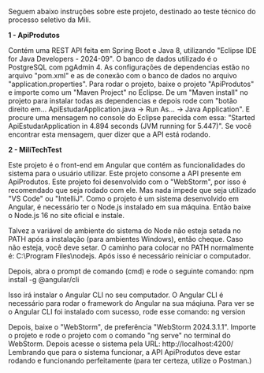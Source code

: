 Seguem abaixo instruções sobre este projeto, destinado ao teste técnico do processo seletivo da Mili.


**1 - ApiProdutos**


Contém uma REST API feita em Spring Boot e Java 8, utilizando "Eclipse IDE for Java Developers - 2024-09". O banco de dados utilizado é o PostgreSQL com pgAdmin 4. As configurações de dependencias estão
no arquivo "pom.xml" e as de conexão com o banco de dados no arquivo "application.properties". Para rodar o projeto, baixe o projeto "ApiProdutos" e importe como um "Maven Project" no Eclipse. De um "Maven install"
no projeto para instalar todas as dependencias e depois rode com "botão direito em... ApiEstudarApplication.java -> Run As... -> Java Application". E procure uma mensagem no console do Eclipse parecida
com essa: "Started ApiEstudarApplication in 4.894 seconds (JVM running for 5.447)". Se você encontrar esta mensagem, quer dizer que a API está rodando.


**2 - MiliTechTest**


Este projeto é o front-end em Angular que contém as funcionalidades do sistema para o usuário utilizar. Este projeto consome a API presente em ApiProdutos.
Este projeto foi desenvolvido com o "WebStorm", por isso é recomendado que seja rodado com ele. Mas nada impede que seja utilizado "VS Code" ou "IntelliJ".
Como o projeto é um sistema desenvolvido em Angular, é necessário ter o Node.js instalado em sua máquina. Então baixe o Node.js 16 no site oficial e instale.


Talvez a variável de ambiente do sistema do Node não esteja setada no PATH após a instalação (para ambientes Windows), então cheque. Caso não esteja, você
deve setar. O caminho para colocar no PATH normalmente é: C:\Program Files\nodejs. Após isso é necessário reiniciar o computador. 


Depois, abra o prompt de comando (cmd) e rode o seguinte comando: npm install -g @angular/cli

Isso irá instalar o Angular CLI no seu computador. O Angular CLI é necessário para rodar o framework do Angular na sua máqiuna.
Para ver se o Angular CLI foi instalado com sucesso, rode esse comando: ng version

Depois, baixe o "WebStorm", de preferência "WebStorm 2024.3.1.1". Importe o projeto e rode o projeto com o comando "ng serve" no terminal do WebStorm. 
Depois acesse o sistema pela URL: http://localhost:4200/
Lembrando que para o sistema funcionar, a API ApiProdutos deve estar rodando e funcionando perfeitamente (para ter certeza, utilize o Postman.)
